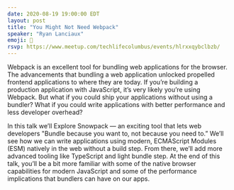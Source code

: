 ```yaml
---
date: 2020-08-19 19:00:00 EDT
layout: post
title: "You Might Not Need Webpack"
speaker: "Ryan Lanciaux"
emoji: 🎤
rsvp: https://www.meetup.com/techlifecolumbus/events/hlrxxqybclbzb/
---
```


Webpack is an excellent tool for bundling web applications for the browser. The advancements that bundling a web application unlocked propelled frontend applications to where they are today. If you’re building a production application with JavaScript, it’s very likely you’re using Webpack. But what if you could ship your applications without using a bundler? What if you could write applications with better performance and less developer overhead?

In this talk we’ll Explore Snowpack — an exciting tool that lets web developers "Bundle because you want to, not because you need to.” We’ll see how we can write applications using modern, ECMAScript Modules (ESM) natively in the web without a build step. From there, we’ll add more advanced tooling like TypeScript and light bundle step. At the end of this talk, you’ll be a bit more familiar with some of the native browser capabilities for modern JavaScript and some of the performance implications that bundlers can have on our apps.
